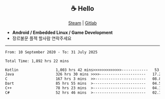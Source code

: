 <h2 align="center"> ☕ Hello </h2>

<p align="center">
  <a href="https://steamcommunity.com/id/Niforances/">Steam</a> |
  <a href="https://gitlab.com/niforances">Gitlab</a>
</p>

 - **Android / Embedded Linux / Game Development**
 - 장르불문 플젝 할사람 연락주세요

------

<!--START_SECTION:waka-->

```txt
From: 10 September 2020 - To: 31 July 2025

Total Time: 1,892 hrs 22 mins

Kotlin                 1,003 hrs 42 mins>>>>>>>>>>>>>------------   53.04 %
Java                   326 hrs 30 mins >>>>---------------------   17.25 %
C                      167 hrs 3 mins  >>-----------------------   08.83 %
Dart                   85 hrs 55 mins  >------------------------   04.54 %
C++                    78 hrs 23 mins  >------------------------   04.14 %
C#                     52 hrs 46 mins  >------------------------   02.79 %
```

<!--END_SECTION:waka-->

